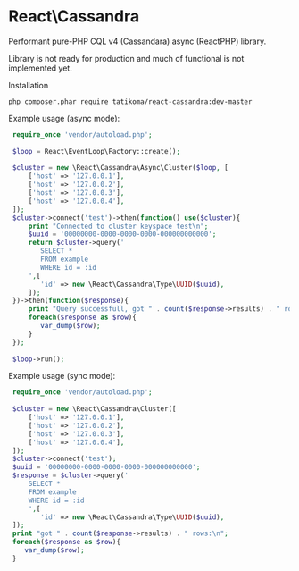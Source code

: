 # React\Cassandra
Performant pure-PHP CQL v4 (Cassandara) async (ReactPHP) library.

Library is not ready for production and much of functional is not implemented yet.

Installation
```
php composer.phar require tatikoma/react-cassandra:dev-master
```

Example usage (async mode):
```php
 require_once 'vendor/autoload.php';
     
 $loop = React\EventLoop\Factory::create();
 
 $cluster = new \React\Cassandra\Async\Cluster($loop, [
     ['host' => '127.0.0.1'],
     ['host' => '127.0.0.2'],
     ['host' => '127.0.0.3'],
     ['host' => '127.0.0.4'],
 ]);
 $cluster->connect('test')->then(function() use($cluster){
     print "Connected to cluster keyspace test\n";
     $uuid = '00000000-0000-0000-0000-000000000000';
     return $cluster->query('
        SELECT *
        FROM example
        WHERE id = :id
     ',[
        'id' => new \React\Cassandra\Type\UUID($uuid),
     ]);
 })->then(function($response){
     print "Query successfull, got " . count($response->results) . " rows:\n";
     foreach($response as $row){
        var_dump($row);
     }
 });
 
 $loop->run();
```


Example usage (sync mode):
```php
 require_once 'vendor/autoload.php';
      
 $cluster = new \React\Cassandra\Cluster([
     ['host' => '127.0.0.1'],
     ['host' => '127.0.0.2'],
     ['host' => '127.0.0.3'],
     ['host' => '127.0.0.4'],
 ]);
 $cluster->connect('test');
 $uuid = '00000000-0000-0000-0000-000000000000';
 $response = $cluster->query('
     SELECT *
     FROM example
     WHERE id = :id
     ',[
        'id' => new \React\Cassandra\Type\UUID($uuid),
 ]);
 print "got " . count($response->results) . " rows:\n"; 
 foreach($response as $row){
    var_dump($row);
 }
```